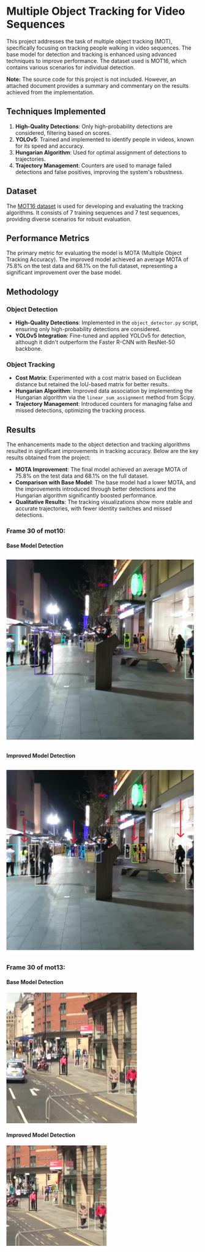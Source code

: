 # Multiple Object Tracking for Video Sequences

This project addresses the task of multiple object tracking (MOT), specifically focusing on tracking people walking in video sequences. The base model for detection and tracking is enhanced using advanced techniques to improve performance. The dataset used is MOT16, which contains various scenarios for individual detection.

**Note:** The source code for this project is not included. However, an attached document provides a summary and commentary on the results achieved from the implementation.

## Techniques Implemented

1. **High-Quality Detections**: Only high-probability detections are considered, filtering based on scores.
2. **YOLOv5**: Trained and implemented to identify people in videos, known for its speed and accuracy.
3. **Hungarian Algorithm**: Used for optimal assignment of detections to trajectories.
4. **Trajectory Management**: Counters are used to manage failed detections and false positives, improving the system's robustness.

## Dataset

The [MOT16 dataset](https://motchallenge.net/data/MOT16/) is used for developing and evaluating the tracking algorithms. It consists of 7 training sequences and 7 test sequences, providing diverse scenarios for robust evaluation.

## Performance Metrics

The primary metric for evaluating the model is MOTA (Multiple Object Tracking Accuracy). The improved model achieved an average MOTA of 75.8% on the test data and 68.1% on the full dataset, representing a significant improvement over the base model.

## Methodology

### Object Detection

- **High-Quality Detections**: Implemented in the `object_detector.py` script, ensuring only high-probability detections are considered.
- **YOLOv5 Integration**: Fine-tuned and applied YOLOv5 for detection, although it didn't outperform the Faster R-CNN with ResNet-50 backbone.

### Object Tracking

- **Cost Matrix**: Experimented with a cost matrix based on Euclidean distance but retained the IoU-based matrix for better results.
- **Hungarian Algorithm**: Improved data association by implementing the Hungarian algorithm via the `linear_sum_assignment` method from Scipy.
- **Trajectory Management**: Introduced counters for managing false and missed detections, optimizing the tracking process.

## Results

The enhancements made to the object detection and tracking algorithms resulted in significant improvements in tracking accuracy. Below are the key results obtained from the project:

- **MOTA Improvement**: The final model achieved an average MOTA of 75.8% on the test data and 68.1% on the full dataset.
- **Comparison with Base Model**: The base model had a lower MOTA, and the improvements introduced through better detections and the Hungarian algorithm significantly boosted performance.
- **Qualitative Results**: The tracking visualizations show more stable and accurate trajectories, with fewer identity switches and missed detections.

### Frame 30 of mot10:
#### Base Model Detection
![](images/base_mot10.png)

#### Improved Model Detection
![](images/model_10.png)

### Frame 30 of mot13:

#### Base Model Detection 
![](images/base_mot13.png)

#### Improved Model Detection
![](images/model_13.png)


